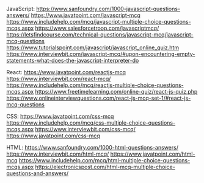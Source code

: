 JavaScript:
https://www.sanfoundry.com/1000-javascript-questions-answers/
https://www.javatpoint.com/javascript-mcq
https://www.includehelp.com/mcq/javascript-multiple-choice-questions-mcqs.aspx
https://www.salesforcetroop.com/javascriptmcq/
https://letsfindcourse.com/technical-questions/javascript-mcq/javascript-mcq-questions
https://www.tutorialspoint.com/javascript/javascript_online_quiz.htm
https://www.interviewbit.com/javascript-mcq/#upon-encountering-empty-statements-what-does-the-javascript-interpreter-do

React:
https://www.javatpoint.com/reactjs-mcq
https://www.interviewbit.com/react-mcq/
https://www.includehelp.com/mcq/reactjs-multiple-choice-questions-mcqs.aspx
https://www.freetimelearning.com/online-quiz/react-js-quiz.php
https://www.onlineinterviewquestions.com/react-js-mcq-set-1/#react-js-mcq-questions

CSS:
https://www.javatpoint.com/css-mcq
https://www.includehelp.com/mcq/css-multiple-choice-questions-mcqs.aspx
https://www.interviewbit.com/css-mcq/
https://www.javatpoint.com/css-mcq

HTML:
https://www.sanfoundry.com/1000-html-questions-answers/
https://www.interviewbit.com/html-mcq/
https://www.javatpoint.com/html-mcq
https://www.includehelp.com/mcq/html-multiple-choice-questions-mcqs.aspx
https://electronicspost.com/html-mcq-multiple-choice-questions-and-answers/
